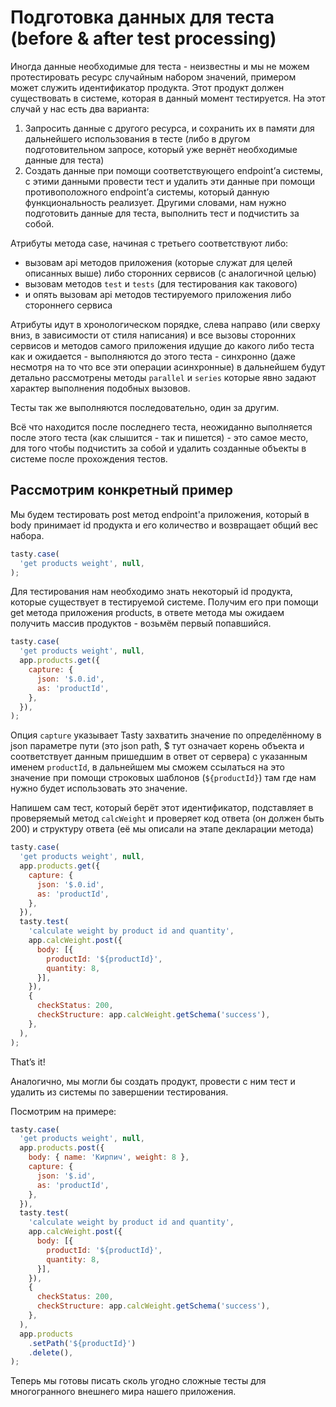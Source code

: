 # Подготовка данных для теста (before & after test processing)
Иногда данные необходимые для теста - неизвестны и мы не можем протестировать ресурс случайным набором значений, примером может служить идентификатор продукта. Этот продукт должен существовать в системе, которая в данный момент тестируется. На этот случай у нас есть два варианта:

1. Запросить данные с другого ресурса, и сохранить их в памяти для дальнейшего использования в тесте (либо в другом подготовительном запросе, который уже вернёт необходимые данные для теста)
2. Создать данные при помощи соответствующего endpoint’а системы, с этими данными провести тест и удалить эти данные при помощи противоположного endpoint’а системы, который данную функциональность реализует. Другими словами, нам нужно подготовить данные для теста, выполнить тест и подчистить за собой.

Атрибуты метода case, начиная с третьего соответствуют либо:

- вызовам api методов приложения (которые служат для целей описанных выше) либо сторонних сервисов (с аналогичной целью)
- вызовам методов `test` и `tests` (для тестирования как такового)
- и опять вызовам api методов тестируемого приложения либо стороннего сервиса

Атрибуты идут в хронологическом порядке, слева направо (или сверху вниз, в зависимости от стиля написания) и все вызовы сторонних сервисов и методов самого приложения идущие до какого либо теста как и ожидается - выполняются до этого теста - синхронно (даже несмотря на то что все эти операции асинхронные) в дальнейшем будут детально рассмотрены методы `parallel` и `series` которые явно задают характер выполнения подобных вызовов.

Тесты так же выполняются последовательно, один за другим.

Всё что находится после последнего теста, неожиданно выполняется после этого теста (как слышится - так и пишется) - это самое место, для того чтобы подчистить за собой и удалить созданные объекты в системе после прохождения тестов.

## Рассмотрим конкретный пример
Мы будем тестировать post метод endpoint'а приложения, который в body принимает id продукта и его количество и возвращает общий вес набора.

```js
tasty.case(
  'get products weight', null,
);
```
Для тестирования нам необходимо знать некоторый id продукта, которые существует в тестируемой системе.
Получим его при помощи get метода приложения products, в ответе метода мы ожидаем получить массив продуктов - возьмём первый попавшийся.

```js
tasty.case(
  'get products weight', null,
  app.products.get({
    capture: {
      json: '$.0.id',
      as: 'productId',
    },
  }),
);
```

Опция `capture` указывает Tasty захватить значение по определённому в json параметре пути (это json path, $ тут означает корень объекта и соответствует данным пришедшим в ответ от сервера) с указанным именем `productId`, в дальнейшем мы сможем ссылаться на это значение при помощи строковых шаблонов (`${productId}`) там где нам нужно будет использовать это значение.

Напишем сам тест, который берёт этот идентификатор, подставляет в проверяемый метод `calcWeight` и проверяет код ответа (он должен быть 200) и структуру ответа (её мы описали на этапе декларации метода)

```js
tasty.case(
  'get products weight', null,
  app.products.get({
    capture: {
      json: '$.0.id',
      as: 'productId',
    },
  }),
  tasty.test(
    'calculate weight by product id and quantity',
    app.calcWeight.post({
      body: [{
        productId: '${productId}',
        quantity: 8,
      }],
    }),
    {
      checkStatus: 200,
      checkStructure: app.calcWeight.getSchema('success'),
    },
  ),
);
```

That’s it!

Аналогично, мы могли бы создать продукт, провести с ним тест и удалить из системы по завершении тестирования.

Посмотрим на примере:

```js
tasty.case(
  'get products weight', null,
  app.products.post({
    body: { name: 'Кирпич', weight: 8 },
    capture: {
      json: '$.id',
      as: 'productId',
    },
  }),
  tasty.test(
    'calculate weight by product id and quantity',
    app.calcWeight.post({
      body: [{
        productId: '${productId}',
        quantity: 8,
      }],
    }),
    {
      checkStatus: 200,
      checkStructure: app.calcWeight.getSchema('success'),
    },
  ),
  app.products
    .setPath('${productId}')
    .delete(),
);
```

Теперь мы готовы писать сколь угодно сложные тесты для многогранного внешнего мира нашего приложения.
